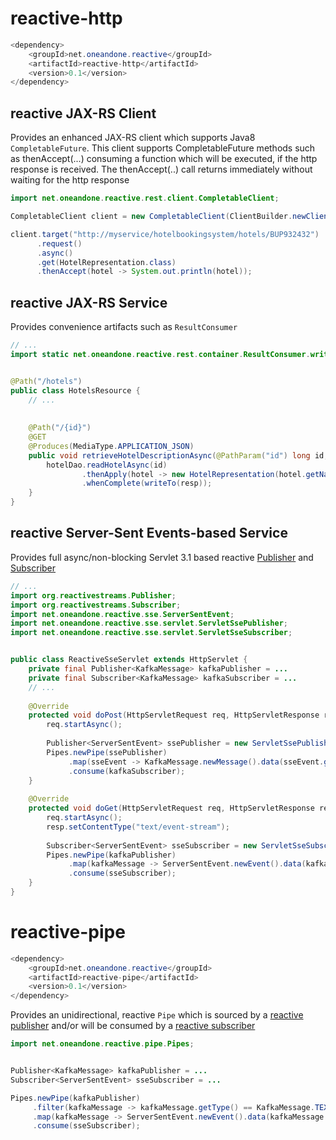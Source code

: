 # reactive-http
``` java
<dependency>
    <groupId>net.oneandone.reactive</groupId>
    <artifactId>reactive-http</artifactId>
    <version>0.1</version>
</dependency>
```

## reactive JAX-RS Client
Provides an enhanced JAX-RS client which supports Java8 `CompletableFuture`. This client supports CompletableFuture methods such as thenAccept(...) consuming a function which will be executed, if the http response is received. The thenAccept(..) call returns immediately without waiting for the http response         

``` java
import net.oneandone.reactive.rest.client.CompletableClient;

CompletableClient client = new CompletableClient(ClientBuilder.newClient());

client.target("http://myservice/hotelbookingsystem/hotels/BUP932432")
      .request()
	  .async()
      .get(HotelRepresentation.class)
      .thenAccept(hotel -> System.out.println(hotel));
```


## reactive JAX-RS Service
Provides convenience artifacts such as `ResultConsumer`

``` java
// ...
import static net.oneandone.reactive.rest.container.ResultConsumer.writeTo;


@Path("/hotels")
public class HotelsResource {
    // ...    
    
    
    @Path("/{id}")
    @GET
    @Produces(MediaType.APPLICATION_JSON)
    public void retrieveHotelDescriptionAsync(@PathParam("id") long id, @Suspended AsyncResponse resp) {
        hotelDao.readHotelAsync(id)
                .thenApply(hotel -> new HotelRepresentation(hotel.getName(), hotel.getDescription()))
                .whenComplete(writeTo(resp));
    }
}
```


## reactive Server-Sent Events-based Service
Provides full async/non-blocking Servlet 3.1 based reactive [Publisher](http://www.reactive-streams.org) and [Subscriber](http://www.reactive-streams.org) 

``` java
// ...    
import org.reactivestreams.Publisher;
import org.reactivestreams.Subscriber;
import net.oneandone.reactive.sse.ServerSentEvent;
import net.oneandone.reactive.sse.servlet.ServletSsePublisher;
import net.oneandone.reactive.sse.servlet.ServletSseSubscriber;


public class ReactiveSseServlet extends HttpServlet {
    private final Publisher<KafkaMessage> kafkaPublisher = ...
	private final Subscriber<KafkaMessage> kafkaSubscriber = ... 
    // ...    
    
    @Override
    protected void doPost(HttpServletRequest req, HttpServletResponse resp) throws ServletException, IOException {
        req.startAsync();
         
        Publisher<ServerSentEvent> ssePublisher = new ServletSsePublisher(req.getInputStream());
        Pipes.newPipe(ssePublisher)
             .map(sseEvent -> KafkaMessage.newMessage().data(sseEvent.getData()))
             .consume(kafkaSubscriber);
    }
    
    @Override
    protected void doGet(HttpServletRequest req, HttpServletResponse resp) throws ServletException, IOException {
        req.startAsync();
        resp.setContentType("text/event-stream");
        
        Subscriber<ServerSentEvent> sseSubscriber = new ServletSseSubscriber(resp.getOutputStream());
        Pipes.newPipe(kafkaPublisher)
             .map(kafkaMessage -> ServerSentEvent.newEvent().data(kafkaMessage.getData()))
             .consume(sseSubscriber);
    }
}
```



# reactive-pipe
``` java
<dependency>
    <groupId>net.oneandone.reactive</groupId>
    <artifactId>reactive-pipe</artifactId>
    <version>0.1</version>
</dependency>
```

Provides an unidirectional, reactive `Pipe` which is sourced by a [reactive publisher](http://www.reactive-streams.org) and/or will be consumed by a [reactive subscriber](http://www.reactive-streams.org)

``` java
import net.oneandone.reactive.pipe.Pipes;


Publisher<KafkaMessage> kafkaPublisher = ...
Subscriber<ServerSentEvent> sseSubscriber = ...

Pipes.newPipe(kafkaPublisher)
     .filter(kafkaMessage -> kafkaMessage.getType() == KafkaMessage.TEXT)
     .map(kafkaMessage -> ServerSentEvent.newEvent().data(kafkaMessage.getData()))
	 .consume(sseSubscriber);
```
